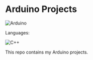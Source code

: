 # Arduino Projects
![Arduino](https://img.shields.io/badge/-Arduino-00979D?style=for-the-badge&logo=arduino&logoColor=white)


Languages:

![C++](https://img.shields.io/badge/-C%2B%2B-00599C?style=for-the-badge&logo=cplusplus)

This repo contains my Arduino projects.

